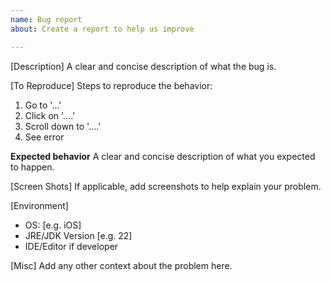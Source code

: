 ```yaml
---
name: Bug report
about: Create a report to help us improve

---
```


[Description]
A clear and concise description of what the bug is.

[To Reproduce]
Steps to reproduce the behavior:
1. Go to '...'
2. Click on '....'
3. Scroll down to '....'
4. See error

**Expected behavior**
A clear and concise description of what you expected to happen.

[Screen Shots]
If applicable, add screenshots to help explain your problem.

[Environment]
 - OS: [e.g. iOS]
 - JRE/JDK Version [e.g. 22]
 - IDE/Editor if developer

[Misc]
Add any other context about the problem here.
